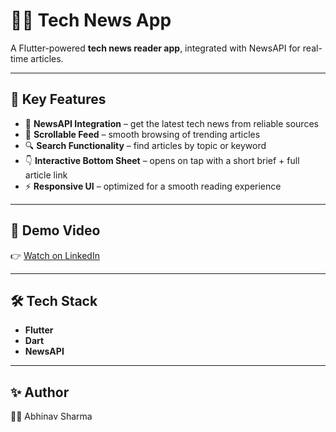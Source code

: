 # 📰📲 Tech News App  

A Flutter-powered **tech news reader app**, integrated with NewsAPI for real-time articles.  

---

## 🚀 Key Features  
- 🔗 **NewsAPI Integration** – get the latest tech news from reliable sources  
- 📱 **Scrollable Feed** – smooth browsing of trending articles  
- 🔍 **Search Functionality** – find articles by topic or keyword  
- 👇 **Interactive Bottom Sheet** – opens on tap with a short brief + full article link  
- ⚡ **Responsive UI** – optimized for a smooth reading experience  

---

## 🎥 Demo Video  
👉 [Watch on LinkedIn](https://www.linkedin.com/posts/abhinav-sharma-314319327_flutter-dart-newsapp-activity-7365595601838817280-0dmD?utm_source=share&utm_medium=member_desktop&rcm=ACoAAFJzY4ABokuOV1bS8C6y6y1n7ErKmfl6koU)  

---

## 🛠️ Tech Stack  
- **Flutter**  
- **Dart**  
- **NewsAPI**  

---

## ✨ Author  
👨‍💻 Abhinav Sharma  

